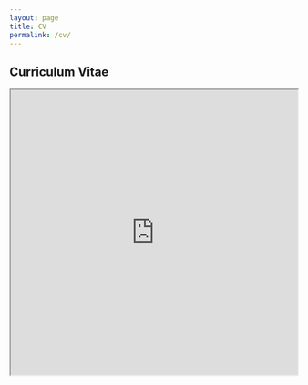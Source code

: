 ```yaml
---
layout: page
title: CV
permalink: /cv/
---
```

## Curriculum Vitae
 <iframe src="https://williazo.github.io/pdf_files/cv.pdf" width="100%" height="500px"></iframe>
